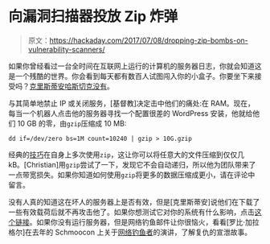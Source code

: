 # 向漏洞扫描器投放 Zip 炸弹

> 原文：<https://hackaday.com/2017/07/08/dropping-zip-bombs-on-vulnerability-scanners/>

如果你曾经看过一台全时间在互联网上运行的计算机的服务器日志，你就会知道这是一个残酷的世界。你会看到每天都有数百人试图闯入你的小盒子。你要坐下来接受吗？[克里斯蒂安哈斯切克没有](https://blog.haschek.at/2017/how-to-defend-your-website-with-zip-bombs.html)。

与其简单地禁止 IP 或关闭服务，[基督教]决定击中他们的痛处:在 RAM。现在，每当一个机器人点击他的服务器寻找一个配置很差的 WordPress 安装，他就给他们 10 GB 的零，由`gzip`压缩成 10 MB:

`dd if=/dev/zero bs=1M count=10240 | gzip > 10G.gzip`

经典的[技巧](https://en.wikipedia.org/wiki/Zip_bomb)在自身上多次使用`zip`，这让你可以将任意大的文件压缩到仅仅几 kB。[Christian]用`gzip`尝试了一下，发现它不会自动递归，所以他为团队带来了一点带宽损失。如果你知道如何使用`gzip`将更多的数据压缩成更小，请在评论中留言。

没有人真的知道这在坏人的服务器上是否有效，但是[克里斯蒂安]说他们在下载了一些有效载荷后就不再攻击他了。如果你想测试它对你的系统有什么影响，点击[这个链接](https://blog.haschek.at/tools/bomb.php)。如果你没有运行服务器，但是网络钓鱼邮件让你很恼火，看看[罗比·加拉格尔]在去年的 Schmoocon 上关于[网络钓鱼者](http://hackaday.com/2016/01/16/shmoocon-2016-phishing-for-the-phishers/)的演讲，了解复仇的宣泄故事。